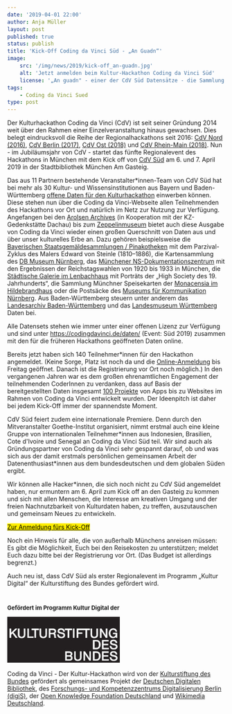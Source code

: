 ```yaml
---
date: '2019-04-01 22:00'
author: Anja Müller
layout: post
published: true
status: publish
title: 'Kick-Off Coding da Vinci Süd - „An Guadn“'
image:
    src: '/img/news/2019/kick-off_an-guadn.jpg'
    alt: 'Jetzt anmelden beim Kultur-Hackathon Coding da Vinci Süd'
    license: '„An guadn" - einer der CdV Süd Datensätze - die Sammlung Münchner Speisekarten. Bild-Lizenz <a href="https://creativecommons.org/licenses/by-sa/4.0/deed.de" target="_blank">CC-BY-SA 4.0</a> Münchener Stadtbibliothek - Monacensia im Hildebrandhaus'
tags:
    - Coding da Vinci Sued
type: post
---
```

<p>
Der Kulturhackathon Coding da Vinci (CdV) ist seit seiner Gründung 2014 weit über den Rahmen einer Einzelveranstaltung hinaus gewachsen. Dies belegt eindrucksvoll die Reihe der Regionalhackathons seit 2016: <a href="/events/nord/">CdV Nord (2016)</a>, <a href="/events/berlin/">CdV Berlin (2017)</a>, <a href="/events/ost/">CdV Ost (2018)</a> und <a href="/events/rheinmain/">CdV Rhein-Main (2018)</a>. Nun - im Jubiläumsjahr von CdV - startet das fünfte Regionalevent des Hackathons in München mit dem Kick off von <a href="/events/sued/">CdV Süd</a> am 6. und 7. April 2019 in der Stadtbibliothek München Am Gasteig. 
</p>
<p>
Das aus 11 Partnern bestehende Veranstalter*innen-Team von CdV Süd hat bei mehr als 30 Kultur- und Wissensinstitutionen aus Bayern und Baden-Württemberg <a href="/daten">offene Daten für den Kulturhackathon</a> einwerben können. Diese stehen nun über die Coding da Vinci-Webseite allen Teilnehmenden des Hackathons vor Ort und natürlich im Netz zur Nutzung zur Verfügung. Angefangen bei den <a href="/daten/#its-arolsen-und-kz-gedenkstaette-dachau">Arolsen Archives</a> (in Kooperation mit der KZ-Gedenkstätte Dachau) bis zum <a href="/daten/#zeppelin-museum">Zeppelinmuseum</a> bietet auch diese Ausgabe von Coding da Vinci wieder einen großen Querschnitt von Daten aus und über unser kulturelles Erbe an. 
Dazu gehören beispielsweise die <a href="/daten/#bstgs">Bayerischen Staatsgemäldesammlungen / Pinakotheken</a> mit dem Parzival-Zyklus des Malers Edward von Steinle (1810–1886), die Kartensammlung des <a href="/daten/#dbmus">DB Museum Nürnberg</a>, das <a href="/daten/#nsdokmuc">Münchener NS-Dokumentationszentrum</a> mit den Ergebnissen der Reichstagswahlen von 1920 bis 1933 in München, die <a href="/daten/#lenbach">Städtische Galerie im Lenbachhaus</a> mit Porträts der „High Society des 19. Jahrhunderts“, die Sammlung Münchner Speisekarten der <a href="/daten/#monacensia">Monacensia im Hildebrandhaus</a> oder die Postsäcke des <a href="/daten/#muk_n">Museums für Kommunikation Nürnberg</a>. Aus Baden-Württemberg steuern unter anderem das <a href="/daten/#landesarchiv-baden-w%C3%BCrttemberg">Landesarchiv Baden-Württemberg</a> und das <a href="/daten/#lmbw">Landesmuseum Württemberg</a> Daten bei. 
</p>
<p>
Alle Datensets stehen wie immer unter einer offenen Lizenz zur Verfügung und sind unter <a href="/daten">https://codingdavinci.de/daten/</a> (Event: Süd 2019) zusammen mit den für die früheren Hackathons geöffneten Daten online. 
</p>
<p>
Bereits jetzt haben sich 140 Teilnehmer*innen für den Hackathon angemeldet. (Keine Sorge, Platz ist noch da und die <a href="https://www.xing.com/events/coding-vinci-sud-kick-off-2057724">Online-Anmeldung</a> bis Freitag geöffnet. Danach ist die Registrierung vor Ort noch möglich.) In den vergangenen Jahren war es dem großen ehrenamtlichen Engagement der teilnehmenden CoderInnen zu verdanken, dass auf Basis der bereitgestellten Daten insgesamt <a href="/projects/2018_rm/ANTLITZ.NINJA.html">100 Projekte</a> von Apps bis zu Websites im Rahmen von Coding da Vinci entwickelt wurden. Der Ideenpitch ist daher bei jedem Kick-Off immer der spannendste Moment. 
</p>
<p>CdV Süd feiert zudem eine internationale Premiere. Denn durch den Mitveranstalter Goethe-Institut organisiert, nimmt erstmal auch eine kleine Gruppe von internationalen Teilnehmer*innen aus Indonesien, Brasilien, Cote d'Ivoire und Senegal an Coding da Vinci Süd teil. Wir sind auch als Gründungspartner von Coding da Vinci sehr gespannt darauf, ob und was sich aus der damit erstmals persönlichen gemeinsamen Arbeit der Datenenthusiast*innen aus dem bundesdeutschen und dem globalen Süden ergibt. 
</p>
<p>Wir können alle Hacker*innen, die sich noch nicht zu CdV Süd angemeldet haben, nur ermuntern am 6. April zum Kick off an den Gasteig zu kommen und sich mit allen Menschen, die Interesse am kreativen Umgang und der freien Nachnutzbarkeit von Kulturdaten haben, zu treffen, auszutauschen und gemeinsam Neues zu entwickeln. 
 </p>

<div class="row">
	<div class="col-lg-6 col-lg-offset-4 col-md-5 col-md-offset-3 col-sm-4">
       <p class="center"><a class="btn btn-primary btn-lg btn-events" style="background-color: #ffed00; color: #000000;" href="https://www.xing.com/events/coding-vinci-sud-kick-off-2057724" target="_blank" role="button">Zur Anmeldung fürs Kick-Off</a></p>
	</div>
</div>     

<p>
Noch ein Hinweis für alle, die von außerhalb Münchens anreisen müssen: Es gibt die Möglichkeit, Euch bei den Reisekosten zu unterstützen; meldet Euch dazu bitte bei der Registrierung vor Ort. (Das Budget ist allerdings begrenzt.)
</p>                
<p>
Auch neu ist, dass CdV Süd als erster Regionalevent im Programm „Kultur Digital“ der Kulturstiftung des Bundes gefördert wird. 
</p>
<div class="row">
	<div class="col-lg-6 col-lg-offset-4 col-md-5 col-md-offset-3 col-sm-4 logos">
		<p style="margin-top:40px; font-size: 13px;"><strong>Gefördert im Programm Kultur Digital der</strong></p>
			<a href="https://www.kulturstiftung-des-bundes.de/" target="_blank">
				<img src="/img/logos/ksb.jpg" class="img-responsive block-left" alt="Kulturstiftung des Bundes">
			</a>
    </div>
</div>
<p>
	Coding da Vinci - Der Kultur-Hackathon wird von der <a href="https://www.kulturstiftung-des-bundes.de/">Kulturstiftung des Bundes</a> gefördert als gemeinsames Projekt der <a href="https://www.deutsche-digitale-bibliothek.de/">Deutschen Digitalen Bibliothek</a>, des <a href="http://www.digis-berlin.de">Forschungs- und Kompetenzzentrums Digitalisierung Berlin (digiS)</a>, der <a href="http://okfn.de/">Open Knowledge Foundation Deutschland</a> und <a href="http://wikimedia.de/wiki/Hauptseite">Wikimedia Deutschland</a>.
</p>
